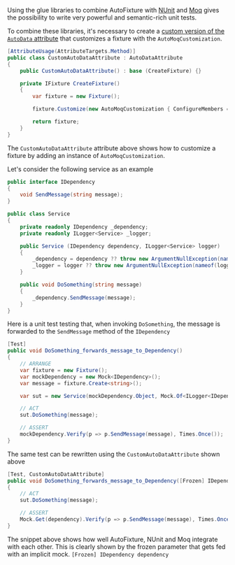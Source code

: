 Using the glue libraries to combine AutoFixture with [NUnit](./nunit-glue-library.md) and [Moq](./moq-glue-library.md) gives the possibility to write very powerful and semantic-rich unit tests.

To combine these libraries, it's necessary to create a [custom version of the `AutoData` attribute](./nunit-glue-library.md#customizing-the-fixture) that customizes a fixture with the `AutoMoqCustomization`.

```csharp
[AttributeUsage(AttributeTargets.Method)]
public class CustomAutoDataAttribute : AutoDataAttribute
{
    public CustomAutoDataAttribute() : base (CreateFixture) {}

    private IFixture CreateFixture()
    {
        var fixture = new Fixture();

        fixture.Customize(new AutoMoqCustomization { ConfigureMembers = true, GenerateDelegates = true });

        return fixture;
    }
}
```

The `CustomAutoDataAttribute` attribute above shows how to customize a fixture by adding an instance of `AutoMoqCustomization`.

Let's consider the following service as an example

```csharp
public interface IDependency
{
    void SendMessage(string message);
}

public class Service
{
    private readonly IDependency _dependency;
    private readonly ILogger<Service> _logger;

    public Service (IDependency dependency, ILogger<Service> logger)
    {
        _dependency = dependency ?? throw new ArgumentNullException(nameof(dependency));
        _logger = logger ?? throw new ArgumentNullException(nameof(logger));
    }

    public void DoSomething(string message)
    {
        _dependency.SendMessage(message);
    }
}
```

Here is a unit test testing that, when invoking `DoSomething`, the message is forwarded to the `SendMessage` method of the `IDependency`

```csharp
[Test]
public void DoSomething_forwards_message_to_Dependency()
{
    // ARRANGE
    var fixture = new Fixture();
    var mockDependency = new Mock<IDependency>();
    var message = fixture.Create<string>();

    var sut = new Service(mockDependency.Object, Mock.Of<ILogger<IDependency>>());

    // ACT
    sut.DoSomething(message);

    // ASSERT
    mockDependency.Verify(p => p.SendMessage(message), Times.Once());
}
```

The same test can be rewritten using the `CustomAutoDataAttribute` shown above

```csharp
[Test, CustomAutoDataAttribute]
public void DoSomething_forwards_message_to_Dependency([Frozen] IDependency dependency, Service sut, string message)
{
    // ACT
    sut.DoSomething(message);

    // ASSERT
    Mock.Get(dependency).Verify(p => p.SendMessage(message), Times.Once());
}
```

The snippet above shows how well AutoFixture, NUnit and Moq integrate with each other. This is clearly shown by the frozen parameter that gets fed with an implicit mock. `[Frozen] IDependency dependency`